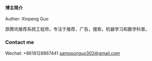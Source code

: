 #### 博主简介

 Auther: Xinpeng Guo

 原腾讯推荐系统工程师，专注于推荐，广告，搜索，机器学习和数学科普。

 ### Contact me

 Wechat: +8618128867441
 [sampsonguo302@gmail.com](mailto:sampsonguo302@gmail.com)
